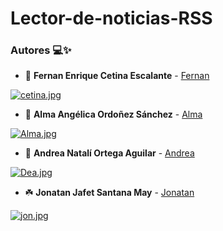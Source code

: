 # Lector-de-noticias-RSS

### Autores 💻✨

- 🍃 **Fernan Enrique Cetina Escalante** - [Fernan](https://github.com/FernanCetinaE)

[![cetina.jpg](https://i.postimg.cc/4yqwdtvC/cetina.jpg)](https://postimg.cc/YLNQDvy8)


- 🍃 **Alma Angélica Ordoñez Sánchez** - [Alma](https://github.com/AlmaOS)


[![Alma.jpg](https://i.postimg.cc/NfD2pq33/Alma.jpg)](https://postimg.cc/w7tBjPT2)

- 🌊 **Andrea Natalí Ortega Aguilar** - [Andrea](https://github.com/NaraliOA)

[![Dea.jpg](https://i.postimg.cc/85wgx4Tz/Dea.jpg)](https://postimg.cc/CBZ2qjZ3)

- ☘️ **Jonatan Jafet Santana May** - [Jonatan](https://github.com/JonatanJSM)

[![jon.jpg](https://i.postimg.cc/qBL7dc1n/jon.jpg)](https://postimg.cc/V5JwqtQL)


